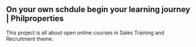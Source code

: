 ## On your own schdule begin your learning journey | Philproperties

This project is all about open online courses in Sales Training and Recruitment theme. 
